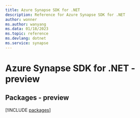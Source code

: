 ```yaml
---
title: Azure Synapse SDK for .NET
description: Reference for Azure Synapse SDK for .NET
author: wonner
ms.author: wanyang
ms.data: 01/18/2023
ms.topic: reference
ms.devlang: dotnet
ms.service: synapse
---
```

# Azure Synapse SDK for .NET - preview
## Packages - preview
[!INCLUDE [packages](synapse-index.md)]